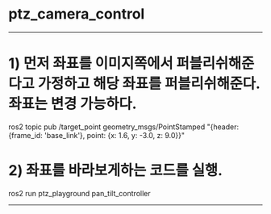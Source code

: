 # ptz_camera_control

--------------------------------------------------------------------------------------------------------------------------------

# 1) 먼저 좌표를 이미지쪽에서 퍼블리쉬해준다고 가정하고 해당 좌표를 퍼블리쉬해준다.좌표는 변경 가능하다.

ros2 topic pub /target_point geometry_msgs/PointStamped   "{header: {frame_id: 'base_link'}, point: {x: 1.6, y: -3.0, z: 9.0}}"


# 2) 좌표를 바라보게하는 코드를 실행.

 ros2 run ptz_playground pan_tilt_controller

 -------------------------------------------------------------------------------------------------------------------------------

 
